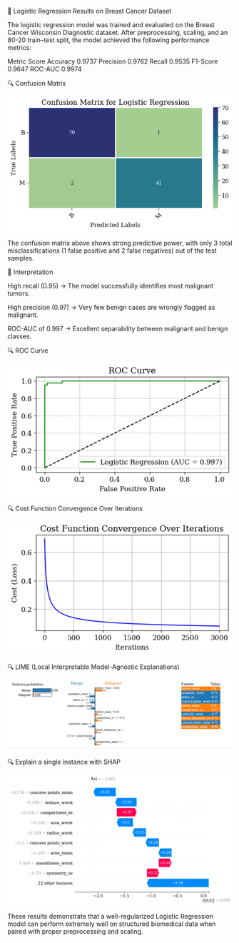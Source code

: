 🧩 Logistic Regression Results on Breast Cancer Dataset

The logistic regression model was trained and evaluated on the Breast Cancer Wisconsin Diagnostic dataset.
After preprocessing, scaling, and an 80-20 train–test split, the model achieved the following performance metrics:

Metric	Score
Accuracy	0.9737
Precision	0.9762
Recall	0.9535
F1-Score	0.9647
ROC-AUC	0.9974


🔍 Confusion Matrix

<p align="center"> <img src="https://github.com/Alamgir-JUST/Breast-Cancer-Detection-with-Logistic-Regression/blob/a128624d0fccba6d62a05e77fdfd309ed1dd5864/CM.png"/> </p>

The confusion matrix above shows strong predictive power, with only 3 total misclassifications (1 false positive and 2 false negatives) out of the test samples.

🧠 Interpretation

High recall (0.95) → The model successfully identifies most malignant tumors.

High precision (0.97) → Very few benign cases are wrongly flagged as malignant.

ROC-AUC of 0.997 → Excellent separability between malignant and benign classes.

🔍 ROC Curve

<p align="center"> <img src="https://github.com/Alamgir-JUST/Breast-Cancer-Detection-with-Logistic-Regression/blob/b373ed356771083850840767b43c6c0c88e7d8e7/ROC%20Curve.png"/> </p>


🔍 Cost Function Convergence Over Iterations

<p align="center"> <img src="https://github.com/Alamgir-JUST/Breast-Cancer-Detection-with-Logistic-Regression/blob/c6fb738ca39f9cb65caff09d71d568433ec93772/Convergence.png"/> </p>

🔍 LIME (Local Interpretable Model-Agnostic Explanations)

<p align="center"> <img src="https://github.com/Alamgir-JUST/Breast-Cancer-Detection-with-Logistic-Regression/blob/16d82ae4d7db34b8bfdc814dbd1cab1396af9bc9/LIME.png"/> </p>


🔍 Explain a single instance with SHAP

<p align="center"> <img src="https://github.com/Alamgir-JUST/Breast-Cancer-Detection-with-Logistic-Regression/blob/16d82ae4d7db34b8bfdc814dbd1cab1396af9bc9/Single%20Instance.png"/> </p>


These results demonstrate that a well-regularized Logistic Regression model can perform extremely well on structured biomedical data when paired with proper preprocessing and scaling.
